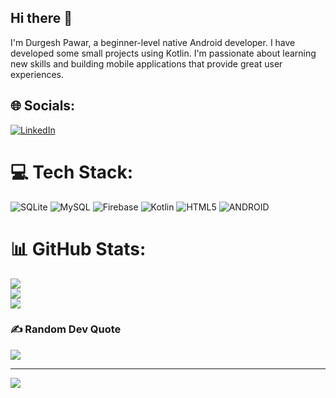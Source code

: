 ## Hi there 👋
I'm Durgesh Pawar, a beginner-level native Android developer. I have developed some small projects using Kotlin. I'm passionate about learning new skills and building mobile applications that provide great user experiences.

## 🌐 Socials:
[![LinkedIn](https://img.shields.io/badge/LinkedIn-%230077B5.svg?logo=linkedin&logoColor=white)](https://www.linkedin.com/in/durgesh-pawar-xome/) 

# 💻 Tech Stack:
![SQLite](https://img.shields.io/badge/sqlite-%2307405e.svg?style=flat-square&logo=sqlite&logoColor=white) ![MySQL](https://img.shields.io/badge/mysql-%2300f.svg?style=flat-square&logo=mysql&logoColor=white) ![Firebase](https://img.shields.io/badge/firebase-%23039BE5.svg?style=flat-square&logo=firebase) ![Kotlin](https://img.shields.io/badge/kotlin-%230095D5.svg?style=flat-square&logo=kotlin&logoColor=white) ![HTML5](https://img.shields.io/badge/html5-%23E34F26.svg?style=flat-square&logo=html5&logoColor=white) ![ANDROID](https://img.shields.io/badge/android-%2320232a.svg?style=flat-square&logo=android&logoColor=%a4c639)
# 📊 GitHub Stats:
![](https://github-readme-stats.vercel.app/api?username=Domemaestro&theme=radical&hide_border=false&include_all_commits=true&count_private=true)<br/>
![](https://github-readme-streak-stats.herokuapp.com/?user=Domemaestro&theme=radical&hide_border=false)<br/>
![](https://github-readme-stats.vercel.app/api/top-langs/?username=Domemaestro&theme=radical&hide_border=false&include_all_commits=true&count_private=true&layout=compact)

### ✍️ Random Dev Quote
![](https://quotes-github-readme.vercel.app/api?type=horizontal&theme=radical)

---
[![](https://visitcount.itsvg.in/api?id=Domemaestro&icon=1&color=10)](https://visitcount.itsvg.in)

<!-- Proudly created with GPRM ( https://gprm.itsvg.in ) -->
